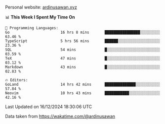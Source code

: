 Personal website: [ardinusawan.xyz](https://ardinusawan.xyz)

<!--START_SECTION:waka-->
📊 **This Week I Spent My Time On** 

```text
💬 Programming Languages: 
Go                       16 hrs 8 mins       ████████████████░░░░░░░░░   63.46 % 
TypeScript               5 hrs 56 mins       ██████░░░░░░░░░░░░░░░░░░░   23.36 % 
SQL                      54 mins             █░░░░░░░░░░░░░░░░░░░░░░░░   03.59 % 
TeX                      47 mins             █░░░░░░░░░░░░░░░░░░░░░░░░   03.12 % 
Markdown                 43 mins             █░░░░░░░░░░░░░░░░░░░░░░░░   02.83 % 

🔥 Editors: 
GoLand                   14 hrs 42 mins      ██████████████░░░░░░░░░░░   57.84 % 
Neovim                   10 hrs 43 mins      ███████████░░░░░░░░░░░░░░   42.16 % 
```


 Last Updated on 16/12/2024 18:30:06 UTC
<!--END_SECTION:waka-->
Data taken from https://wakatime.com/@ardinusawan
